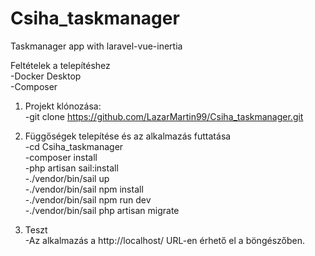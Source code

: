 # Csiha_taskmanager
Taskmanager app with laravel-vue-inertia

Feltételek a telepítéshez  
	-Docker Desktop  
	-Composer

1. Projekt klónozása:  
	-git clone https://github.com/LazarMartin99/Csiha_taskmanager.git  

2. Függőségek telepítése és az alkalmazás futtatása  
	-cd Csiha_taskmanager  
	-composer install  
	-php artisan sail:install  
	-./vendor/bin/sail up  
	-./vendor/bin/sail npm install  
	-./vendor/bin/sail npm run dev  
	-./vendor/bin/sail php artisan migrate  

3. Teszt  
	-Az alkalmazás a http://localhost/ URL-en érhető el a böngészőben.  
